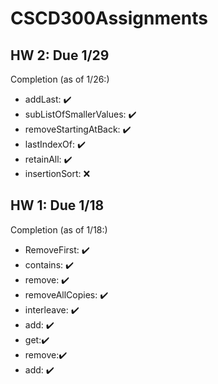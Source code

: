 # CSCD300Assignments

## HW 2: Due 1/29
Completion (as of 1/26:)

* addLast: ✔️
* subListOfSmallerValues: ✔️
* removeStartingAtBack: ✔️ 
* lastIndexOf: ✔️
* retainAll: ✔️
* insertionSort: ❌ 


## HW 1: Due 1/18
Completion (as of 1/18:)

* RemoveFirst: ✔️
* contains: ✔️
* remove: ✔️ 
* removeAllCopies: ✔️
* interleave: ✔️ 
* add: ✔️ 
* get:✔️
* remove:✔️
* add: ✔️
  
